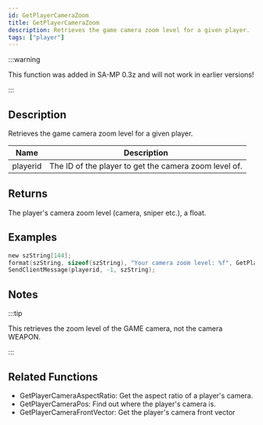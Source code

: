 ```yaml
---
id: GetPlayerCameraZoom
title: GetPlayerCameraZoom
description: Retrieves the game camera zoom level for a given player.
tags: ["player"]
---
```


:::warning

This function was added in SA-MP 0.3z and will not work in earlier versions!

:::

## Description

Retrieves the game camera zoom level for a given player.

| Name     | Description                                           |
| -------- | ----------------------------------------------------- |
| playerid | The ID of the player to get the camera zoom level of. |

## Returns

The player's camera zoom level (camera, sniper etc.), a float.

## Examples

```c
new szString[144];
format(szString, sizeof(szString), "Your camera zoom level: %f", GetPlayerCameraZoom(playerid));
SendClientMessage(playerid, -1, szString);
```

## Notes

:::tip

This retrieves the zoom level of the GAME camera, not the camera WEAPON.

:::

## Related Functions

- GetPlayerCameraAspectRatio: Get the aspect ratio of a player's camera.
- GetPlayerCameraPos: Find out where the player's camera is.
- GetPlayerCameraFrontVector: Get the player's camera front vector
